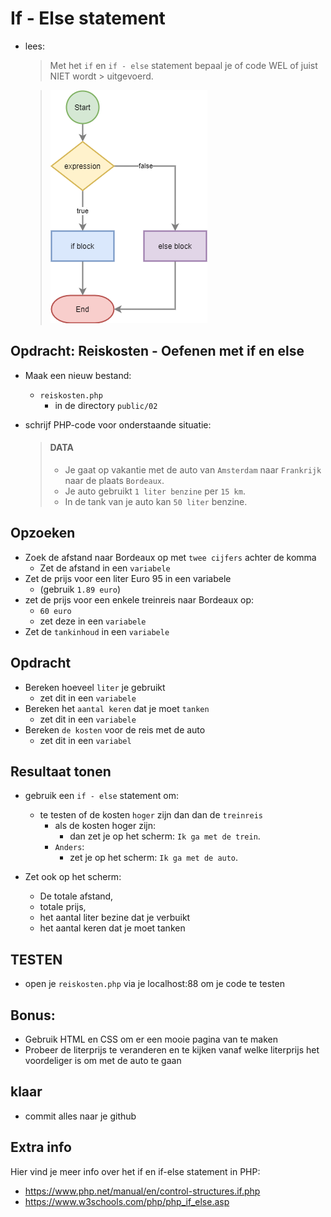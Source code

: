 # If - Else statement

- lees:
    > Met het `if` en `if - else` statement bepaal je of code WEL of juist NIET wordt > uitgevoerd.

    >![](img/if-else.png)

## Opdracht: Reiskosten - Oefenen met if en else 


- Maak een nieuw bestand:
    - `reiskosten.php` 
        - in de directory `public/02`
    
- schrijf PHP-code voor onderstaande situatie:

    > #### DATA
    > - Je gaat op vakantie met de auto van `Amsterdam` naar `Frankrijk` naar de plaats `Bordeaux`.
    > - Je auto gebruikt `1 liter benzine` per `15 km`.
    > - In de tank van je auto kan `50 liter` benzine.

## Opzoeken


- Zoek de afstand naar Bordeaux op met `twee cijfers` achter de komma
    - Zet de afstand in een `variabele`
- Zet de prijs voor een liter Euro 95 in een variabele 
    - (gebruik `1.89 euro`)
- zet de prijs voor een enkele treinreis naar Bordeaux op:
    - `60 euro`
    - zet deze in een `variabele`
- Zet de `tankinhoud` in een `variabele`

## Opdracht

- Bereken hoeveel `liter` je gebruikt
    - zet dit in een `variabele`
- Bereken het `aantal keren` dat je moet `tanken`
    - zet dit in een `variabele`
- Bereken `de kosten` voor de reis met de auto
    - zet dit in een `variabel`


## Resultaat tonen
- gebruik een `if - else` statement om:
    - te testen of de kosten `hoger` zijn dan dan de `treinreis`
        - als de kosten hoger zijn:
            - dan zet je op het scherm: `Ik ga met de trein`.
        - `Anders`:
            - zet je op het scherm: `Ik ga met de auto`.

- Zet ook op het scherm: 
    - De totale afstand, 
    - totale prijs, 
    - het aantal liter bezine dat je verbuikt
    - het aantal keren dat je moet tanken 


## TESTEN

- open je `reiskosten.php` via je localhost:88 om je code te testen

## Bonus:

- Gebruik HTML en CSS om er een mooie pagina van te maken
- Probeer de literprijs te veranderen en te kijken vanaf welke literprijs het voordeliger is om met de auto te gaan

## klaar
- commit alles naar je github


## Extra info

Hier vind je meer info over het if en if-else statement in PHP:
- https://www.php.net/manual/en/control-structures.if.php
- https://www.w3schools.com/php/php_if_else.asp

